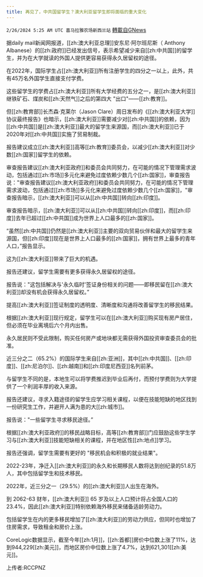 ```yaml
---
title: 再见了，中共国留学生？澳大利亚留学生即将面临的重大变化
---
```

`2/26/2024 5:25 AM UTC 喜马拉雅农场新西兰站` [轉載自GNews](https://gnews.org/articles/2341138)

据daily mail新闻网报道，[[zh:澳大利亚总理]]安东尼·阿尔班尼斯（ Anthony Albanese）的[[zh:政府]]已经发出信号，表示希望减少来自[[zh:中共国]]的留学生，并为在大学就读的外国人提供更容易获得永久居留权的途径。

在2022年，国际学生占[[zh:澳大利亚]]所有注册学生的四分之一以上，此外，共有45万名外国学生直接支付学费。

这些留学生的学费占[[zh:澳大利亚]]所有大学经费的五分之一，是[[zh:澳大利亚]]继铁矿石、煤炭和[[zh:天然气]]之后的第四大 "出口"——[[zh:教育]]。

但[[zh:教育部]]长杰森·克莱尔（Jason Clare）周日发布的《[[zh:澳大利亚大学]]协议最终报告》也暗示，[[zh:澳大利亚]]需要减少对[[zh:中共国]]的依赖，因为[[zh:中共国]]是[[zh:澳大利亚]]最大的留学生来源国，而[[zh:澳大利亚]]已于2020年对[[zh:中共国]]实施了贸易制裁。

报告建议成立[[zh:澳大利亚]]高等[[zh:教育]]委员会，以减少[[zh:澳大利亚]]对少数[[zh:国家]]留学生的依赖。

审查报告建议[[zh:澳大利亚政府]]和委员会共同努力，在可能的情况下管理需求波动，包括通过[[zh:市场]]多元化来避免过度依赖少数几个[[zh:国家]]，审查报告说："审查报告建议[[zh:澳大利亚政府]]和委员会共同努力，在可能的情况下管理需求波动，包括通过[[zh:市场]]多元化来避免过度依赖少数几个[[zh:国家]]，"审查报告暗示，[[zh:澳大利亚]]可以从[[zh:中共国]]转向[[zh:印度]]。

审查报告暗示，[[zh:澳大利亚]]可以从[[zh:中共国]]转向[[zh:印度]]，而[[zh:印度]]去年已超过[[zh:中共国]]成为世界上人口最多的[[zh:国家]]。

“虽然[[zh:中共国]]仍然是[[zh:澳大利亚]]主要的双向贸易伙伴和最大的留学生来源国，但[[zh:印度]]现在是世界上人口最多的[[zh:国家]]，拥有世界上最多的青年人口，”报告显示。

这为[[zh:澳大利亚]]带来了巨大的机遇。

报告还建议，留学生需要有更多获得永久居留权的途径。

报告说："这包括解决与'永久临时'签证身份相关的问题——即移民留在[[zh:澳大利亚]]却没有机会获得永久居留权。”

提高[[zh:澳大利亚]]签证制度的透明度、清晰度和沟通将改善留学生的移民结果。

根据[[zh:澳大利亚]]现行规定，留学生可以在[[zh:澳大利亚]]购买现有房产居住，但必须在毕业离境后六个月内出售。

永久居民则不受此限制，购买任何房产或地块都无需获得外国投资审查委员会的批准。

近三分之二（65.2%）的国际学生来自[[zh:亚洲]]，其中[[zh:中共国]]、[[zh:印度]]、[[zh:尼泊尔]]、[[zh:越南]]和[[zh:印度尼西亚]]名列前茅。

与留学生不同的是，本地生可以将学费推迟到毕业后再付，而预付学费则为大学提供了一个利润丰厚的收入来源。

报告还建议，寻求入籍途径的留学生应学习相关课程，以便在技能短缺的地区找到一份研究生工作，并避开人满为患的大[[zh:城市]]。

报告说："一些留学生寻求移民途径。”

根据[[zh:澳大利亚政府]]的移民战略目标，高等[[zh:教育部]]门应鼓励这些学生学习与[[zh:澳大利亚]]技能短缺相关的课程，并在地区性[[zh:地点]]学习。

报告还强调，留学生需要有更好的 "移民机会和积极的就业结果"。

2022-23年，净迁入[[zh:澳大利亚]]的永久和长期移民人数将达到创纪录的51.8万人，其中包括留学生和技术移民。

2022年，近三分之一（29.5%）的[[zh:澳大利亚]]人出生在海外。

到 2062-63 财年，[[zh:澳大利亚]] 65 岁及以上人口预计将占全国人口的 23.4%，因此[[zh:澳大利亚]]特别依赖海外移民来储备适龄劳动力。

包括留学生在内的更多移民增加了[[zh:澳大利亚]]的劳动力供应，但同时也增加了住房需求，导致租金和房价上涨。

CoreLogic数据显示，截至今年[[zh:1月]]，[[zh:首都]]房价中位数上涨了11%，达到944,229[[zh:美元]]，而地区房价中位数上涨了4.7%，达到621,301[[zh:美元]]。

上传者:RCCPNZ
